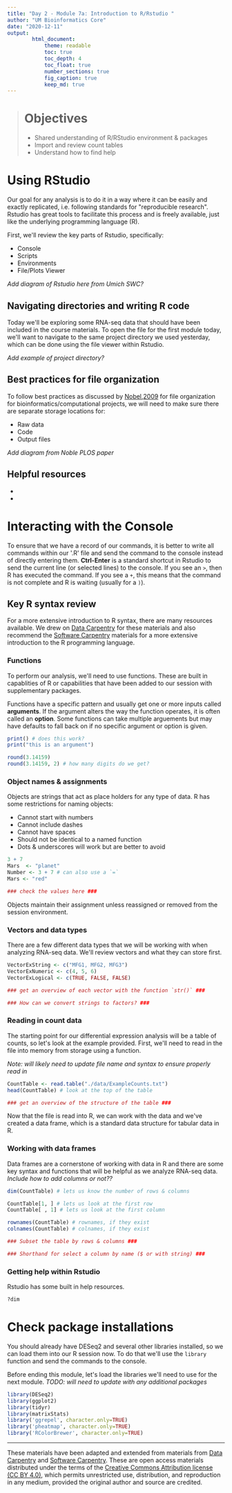 ```yaml
---
title: "Day 2 - Module 7a: Introduction to R/Rstudio "
author: "UM Bioinformatics Core"
date: "2020-12-11"
output:
        html_document:
            theme: readable
            toc: true
            toc_depth: 4
            toc_float: true
            number_sections: true
            fig_caption: true
            keep_md: true
---
```


<!--- Allow the page to be wider --->
<style>
    body .main-container {
        max-width: 1200px;
    }
</style>
> # Objectives
> * Shared understanding of R/RStudio environment & packages
> * Import and review count tables
> * Understand how to find help

# Using RStudio

Our goal for any analysis is to do it in a way where it can be easily and exactly replicated, i.e. following standards for "reproducible research". Rstudio has great tools to facilitate this process and is freely available, just like the underlying programming language (R).

First, we'll review the key parts of Rstudio, specifically:
* Console
* Scripts
* Environments
* File/Plots Viewer

*Add diagram of Rstudio here from Umich SWC?*

## Navigating directories and writing R code

Today we'll be exploring some RNA-seq data that should have been included in the course materials. To open the file for the first module today, we'll want to navigate to the same project directory we used yesterday, which can be done using the file viewer within Rstudio.

*Add example of project directory?*


## Best practices for file organization

To follow best practices as discussed by [Nobel,2009](https://journals.plos.org/ploscompbiol/article?id=10.1371/journal.pcbi.1000424) for file organization for bioinformatics/computational projects, we will need to make sure there are separate storage locations for:
* Raw data
* Code
* Output files

*Add diagram from Noble PLOS paper*

## Helpful resources

*
*

# Interacting with the Console

To ensure that we have a record of our commands, it is better to write all commands within our '.R' file and send the command to the console instead of directly entering them. **Ctrl-Enter** is a standard shortcut in Rstudio to send the current line (or selected lines) to the console. If you see an `>`, then R has executed the command. If you see a `+`, this means that the command is not complete and R is waiting (usually for a `)`).

## Key R syntax review

For a more extensive introduction to R syntax, there are many resources available. We drew on [Data Carpentry](https://datacarpentry.org/R-genomics/00-before-we-start.html) for these materials and also recommend the [Software Carpentry](https://swcarpentry.github.io/r-novice-gapminder/) materials for a more extensive introduction to the R programming language.

### Functions

To perform our analysis, we'll need to use functions. These are built in capablities of R or capabilities that have been added to our session with supplementary packages.

Functions have a specific pattern and usually get one or more inputs called **arguments**. If the argument alters the way the function operates, it is often called an **option**. Some functions can take multiple arguements but may have defaults to fall back on if no specific argument or option is given.


```r
print() # does this work?
print("this is an argument")

round(3.14159)
round(3.14159, 2) # how many digits do we get?
```

### Object names & assignments

Objects are strings that act as place holders for any type of data. R has some restrictions for naming objects:
* Cannot start with numbers
* Cannot include dashes
* Cannot have spaces
* Should not be identical to a named function
* Dots & underscores will work but are better to avoid


```r
3 + 7
Mars  <- "planet"
Number <- 3 + 7 # can also use a `=`
Mars <- "red"

### check the values here ###
```

Objects maintain their assignment unless reassigned or removed from the session environment.

### Vectors and data types

There are a few different data types that we will be working with when analyzing RNA-seq data. We'll review vectors and what they can store first.


```r
VectorExString <- c("MFG1, MFG2, MFG3")
VectorExNumeric <- c(4, 5, 6)
VectorExLogical <- c(TRUE, FALSE, FALSE)

### get an overview of each vector with the function `str()` ###

### How can we convert strings to factors? ###
```


### Reading in count data

The starting point for our differential expression analysis will be a table of counts, so let's look at the example provided. First, we'll need to read in the file into memory from storage using a function.

*Note: will likely need to update file name and syntax to ensure properly read in*

```r
CountTable <- read.table("./data/ExampleCounts.txt")
head(CountTable) # look at the top of the table

### get an overview of the structure of the table ###
```

Now that the file is read into R, we can work with the data and we've created a data frame, which is a standard data structure for tabular data in R.

### Working with data frames

Data frames are a cornerstone of working with data in R and there are some key syntax and functions that will be helpful as we analyze RNA-seq data. *Include how to add columns or not??*

```r
dim(CountTable) # lets us know the number of rows & columns

CountTable[1, ] # lets us look at the first row
CountTable[ , 1] # lets us look at the first column

rownames(CountTable) # rownames, if they exist
colnames(CountTable) # colnames, if they exist

### Subset the table by rows & columns ###

### Shorthand for select a column by name ($ or with string) ###
```

### Getting help within Rstudio

Rstudio has some built in help resources.


```r
?dim
```

# Check package installations

You should already have DESeq2 and several other libraries installed, so we can load them into our R session now. To do that we'll use the `library` function and send the commands to the console.

Before ending this module, let's load the libraries we'll need to use for the next module. *TODO: will need to update with any additional packages*

```r
library(DESeq2)
library(ggplot2)
library(tidyr)
library(matrixStats)
library('ggrepel', character.only=TRUE)
library('pheatmap', character.only=TRUE)
library('RColorBrewer', character.only=TRUE)
```


---

These materials have been adapted and extended from materials from [Data Carpentry](https://datacarpentry.org/R-genomics/00-before-we-start.html) and [Software Carpentry](https://swcarpentry.github.io/r-novice-gapminder/). These are open access materials distributed under the terms of the [Creative Commons Attribution license (CC BY 4.0)](http://creativecommons.org/licenses/by/4.0/), which permits unrestricted use, distribution, and reproduction in any medium, provided the original author and source are credited.
